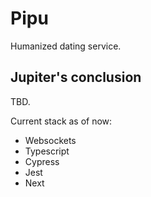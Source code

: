 # Pipu

Humanized dating service.

## Jupiter's conclusion

TBD.

Current stack as of now:

- Websockets
- Typescript
- Cypress
- Jest
- Next
